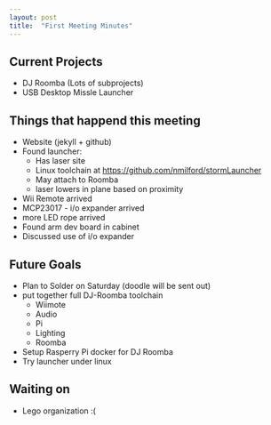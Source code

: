 ```yaml
---
layout: post
title:  "First Meeting Minutes"
---
```


## Current Projects ##
- DJ Roomba (Lots of subprojects)
- USB Desktop Missle Launcher

## Things that happend this meeting ##
- Website (jekyll + github)
- Found launcher:
  - Has laser site
  - Linux toolchain at https://github.com/nmilford/stormLauncher
  - May attach to Roomba
  - laser lowers in plane based on proximity
- Wii Remote arrived
- MCP23017 - i/o expander arrived
- more LED rope arrived
- Found arm dev board in cabinet
- Discussed use of i/o expander

## Future Goals ##
- Plan to Solder on Saturday (doodle will be sent out)
- put together full DJ-Roomba toolchain
  - Wiimote
  - Audio
  - Pi
  - Lighting
  - Roomba
- Setup Rasperry Pi docker for DJ Roomba
- Try launcher under linux

## Waiting on ##
- Lego organization :(
